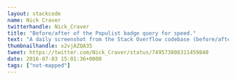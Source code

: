 ```yaml
---
layout: stackcode
name: Nick Craver
twitterhandle: Nick_Craver
title: "Before/after of the Populist badge query for speed."
text: "A daily screenshot from the Stack Overflow codebase (before/after of the Populist badge query for speed). "
thumbnailhandle: x2vjAZQA35
tweet: https://twitter.com/Nick_Craver/status/749573808311459840
date: 2016-07-03 15:01:36+0000
tags: ["not-mapped"]
---
```


